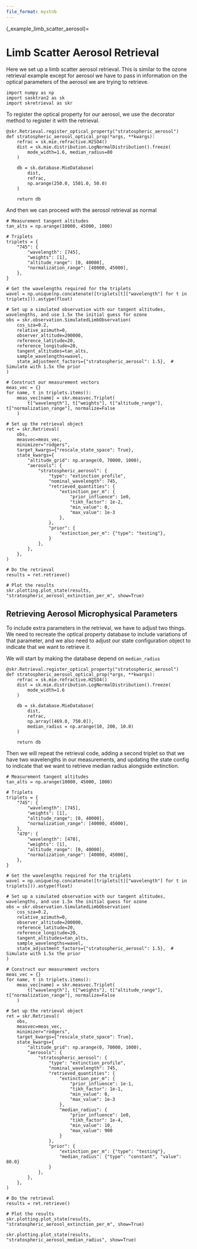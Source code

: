 ```yaml
---
file_format: mystnb
---
```


(_example_limb_scatter_aerosol)=
# Limb Scatter Aerosol Retrieval

Here we set up a limb scatter aerosol retrieval. This is similar to the ozone retrieval example
except for aerosol we have to pass in information on the optical parameters of the aerosol
we are trying to retrieve.

```{code-cell}
import numpy as np
import sasktran2 as sk
import skretrieval as skr
```

To register the optical property for our aerosol, we use the decorator method to register it with
the retrieval.

```{code-cell}
@skr.Retrieval.register_optical_property("stratospheric_aerosol")
def stratospheric_aerosol_optical_prop(*args, **kwargs):
    refrac = sk.mie.refractive.H2SO4()
    dist = sk.mie.distribution.LogNormalDistribution().freeze(
        mode_width=1.6, median_radius=80
    )

    db = sk.database.MieDatabase(
        dist,
        refrac,
        np.arange(250.0, 1501.0, 50.0)
    )

    return db
```

And then we can proceed with the aerosol retrieval as normal

```{code-cell}
# Measurement tangent altitudes
tan_alts = np.arange(10000, 45000, 1000)

# Triplets
triplets = {
    "745": {
        "wavelength": [745],
        "weights": [1],
        "altitude_range": [0, 40000],
        "normalization_range": [40000, 45000],
    },
}

# Get the wavelengths required for the triplets
wavel = np.unique(np.concatenate([triplets[t]["wavelength"] for t in triplets])).astype(float)

# Set up a simulated observation with our tangent altitudes, wavelengths, and use 1.5x the initial guess for ozone
obs = skr.observation.SimulatedLimbObservation(
    cos_sza=0.2,
    relative_azimuth=0,
    observer_altitude=200000,
    reference_latitude=20,
    reference_longitude=20,
    tangent_altitudes=tan_alts,
    sample_wavelengths=wavel,
    state_adjustment_factors={"stratospheric_aerosol": 1.5},  # Simulate with 1.5x the prior
)

# Construct our measurement vectors
meas_vec = {}
for name, t in triplets.items():
    meas_vec[name] = skr.measvec.Triplet(
        t["wavelength"], t["weights"], t["altitude_range"], t["normalization_range"], normalize=False
    )

# Set up the retrieval object
ret = skr.Retrieval(
    obs,
    measvec=meas_vec,
    minimizer="rodgers",
    target_kwargs={"rescale_state_space": True},
    state_kwargs={
        "altitude_grid": np.arange(0, 70000, 1000),
        "aerosols": {
            "stratospheric_aerosol": {
                "type": "extinction_profile",
                "nominal_wavelength": 745,
                "retrieved_quantities": {
                    "extinction_per_m": {
                        "prior_influence": 1e0,
                        "tikh_factor": 1e-2,
                        "min_value": 0,
                        "max_value": 1e-3
                    },
                },
                "prior": {
                    "extinction_per_m": {"type": "testing"},
                }
            },
        },
    },
)

# Do the retrieval
results = ret.retrieve()

# Plot the results
skr.plotting.plot_state(results, "stratospheric_aerosol_extinction_per_m", show=True)
```

## Retrieving Aerosol Microphysical Parameters
To include extra parameters in the retrieval, we have to adjust two things. We need to recreate the optical
property database to include variations of that parameter, and we also need to adjust our state configuration object
to indicate that we want to retrieve it.

We will start by making the database depend on `median_radius`

```{code-cell}
@skr.Retrieval.register_optical_property("stratospheric_aerosol")
def stratospheric_aerosol_optical_prop(*args, **kwargs):
    refrac = sk.mie.refractive.H2SO4()
    dist = sk.mie.distribution.LogNormalDistribution().freeze(
        mode_width=1.6
    )

    db = sk.database.MieDatabase(
        dist,
        refrac,
        np.array([469.0, 750.0]),
        median_radius = np.arange(10, 200, 10.0)
    )

    return db
```

Then we will repeat the retrieval code, adding a second triplet so that we have two wavelengths in our measurements, and
updating the state config to indicate that we want to retrieve median radius alongside extinction.

```{code-cell}
# Measurement tangent altitudes
tan_alts = np.arange(10000, 45000, 1000)

# Triplets
triplets = {
    "745": {
        "wavelength": [745],
        "weights": [1],
        "altitude_range": [0, 40000],
        "normalization_range": [40000, 45000],
    },
    "470": {
        "wavelength": [470],
        "weights": [1],
        "altitude_range": [0, 40000],
        "normalization_range": [40000, 45000],
    },
}

# Get the wavelengths required for the triplets
wavel = np.unique(np.concatenate([triplets[t]["wavelength"] for t in triplets])).astype(float)

# Set up a simulated observation with our tangent altitudes, wavelengths, and use 1.5x the initial guess for ozone
obs = skr.observation.SimulatedLimbObservation(
    cos_sza=0.2,
    relative_azimuth=0,
    observer_altitude=200000,
    reference_latitude=20,
    reference_longitude=20,
    tangent_altitudes=tan_alts,
    sample_wavelengths=wavel,
    state_adjustment_factors={"stratospheric_aerosol": 1.5},  # Simulate with 1.5x the prior
)

# Construct our measurement vectors
meas_vec = {}
for name, t in triplets.items():
    meas_vec[name] = skr.measvec.Triplet(
        t["wavelength"], t["weights"], t["altitude_range"], t["normalization_range"], normalize=False
    )

# Set up the retrieval object
ret = skr.Retrieval(
    obs,
    measvec=meas_vec,
    minimizer="rodgers",
    target_kwargs={"rescale_state_space": True},
    state_kwargs={
        "altitude_grid": np.arange(0, 70000, 1000),
        "aerosols": {
            "stratospheric_aerosol": {
                "type": "extinction_profile",
                "nominal_wavelength": 745,
                "retrieved_quantities": {
                    "extinction_per_m": {
                        "prior_influence": 1e-1,
                        "tikh_factor": 1e-1,
                        "min_value": 0,
                        "max_value": 1e-3
                    },
                    "median_radius": {
                        "prior_influence": 1e0,
                        "tikh_factor": 1e-4,
                        "min_value": 10,
                        "max_value": 900
                    }
                },
                "prior": {
                    "extinction_per_m": {"type": "testing"},
                    "median_radius": {"type": "constant", "value": 80.0}
                }
            },
        },
    },
)

# Do the retrieval
results = ret.retrieve()

# Plot the results
skr.plotting.plot_state(results, "stratospheric_aerosol_extinction_per_m", show=True)

skr.plotting.plot_state(results, "stratospheric_aerosol_median_radius", show=True)

```
